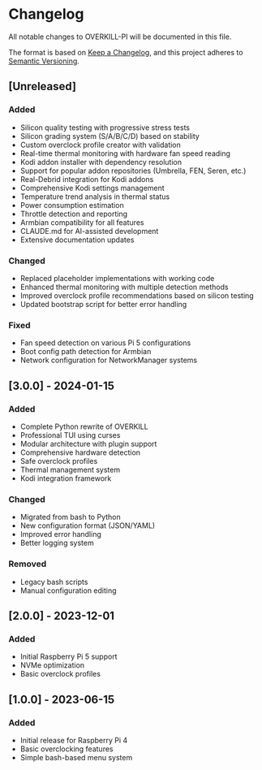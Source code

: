 # Changelog

All notable changes to OVERKILL-PI will be documented in this file.

The format is based on [Keep a Changelog](https://keepachangelog.com/en/1.0.0/),
and this project adheres to [Semantic Versioning](https://semver.org/spec/v2.0.0.html).

## [Unreleased]

### Added
- Silicon quality testing with progressive stress tests
- Silicon grading system (S/A/B/C/D) based on stability
- Custom overclock profile creator with validation
- Real-time thermal monitoring with hardware fan speed reading
- Kodi addon installer with dependency resolution
- Support for popular addon repositories (Umbrella, FEN, Seren, etc.)
- Real-Debrid integration for Kodi addons
- Comprehensive Kodi settings management
- Temperature trend analysis in thermal status
- Power consumption estimation
- Throttle detection and reporting
- Armbian compatibility for all features
- CLAUDE.md for AI-assisted development
- Extensive documentation updates

### Changed
- Replaced placeholder implementations with working code
- Enhanced thermal monitoring with multiple detection methods
- Improved overclock profile recommendations based on silicon testing
- Updated bootstrap script for better error handling

### Fixed
- Fan speed detection on various Pi 5 configurations
- Boot config path detection for Armbian
- Network configuration for NetworkManager systems

## [3.0.0] - 2024-01-15

### Added
- Complete Python rewrite of OVERKILL
- Professional TUI using curses
- Modular architecture with plugin support
- Comprehensive hardware detection
- Safe overclock profiles
- Thermal management system
- Kodi integration framework

### Changed
- Migrated from bash to Python
- New configuration format (JSON/YAML)
- Improved error handling
- Better logging system

### Removed
- Legacy bash scripts
- Manual configuration editing

## [2.0.0] - 2023-12-01

### Added
- Initial Raspberry Pi 5 support
- NVMe optimization
- Basic overclock profiles

## [1.0.0] - 2023-06-15

### Added
- Initial release for Raspberry Pi 4
- Basic overclocking features
- Simple bash-based menu system